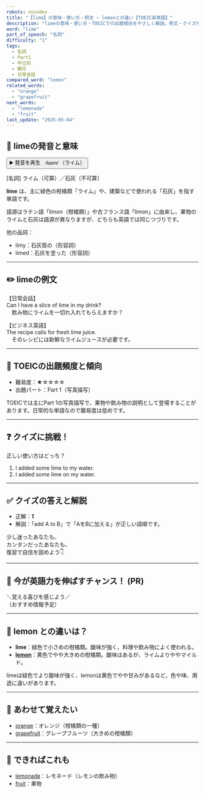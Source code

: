 ```yaml
---
robots: noindex
title: "【lime】の意味・使い方・例文 ― lemonとの違い【TOEIC英単語】"
description: "limeの意味・使い方・TOEICでの出題傾向をやさしく解説。例文・クイズ付きでlemonとの違いもわかりやすく学べます。"
word: "lime"
part_of_speech: "名詞"
difficulty: "1"
tags:
  - 名詞
  - Part1
  - 中立的
  - 観光
  - 日常会話
compared_word: "lemon"
related_words:
  - "orange"
  - "grapefruit"
next_words:
  - "lemonade"
  - "fruit"
last_update: "2025-05-04"
---
```


## 🔰 limeの発音と意味

<button class="play-audio" onclick="playTTS('lime')">
  <span class="play-audio-main">
    ▶️ 発音を再生　/laɪm/
  </span>
  <span class="play-audio-sub">
    （ライム）
  </span>
</button>

[名詞] ライム（可算）／石灰（不可算）

**lime** は、主に緑色の柑橘類「ライム」や、建築などで使われる「石灰」を指す単語です。

語源はラテン語「limon（柑橘類）」や古フランス語「limon」に由来し、果物のライムと石灰は語源が異なりますが、どちらも英語では同じつづりです。

他の品詞：  
- limy：石灰質の（形容詞）
- limed：石灰を塗った（形容詞）

---

## ✏️ limeの例文

【日常会話】  
Can I have a slice of lime in my drink?  
　飲み物にライムを一切れ入れてもらえますか？

【ビジネス英語】  
The recipe calls for fresh lime juice.  
　そのレシピには新鮮なライムジュースが必要です。

---

## 🎯 TOEICの出題頻度と傾向

- 難易度：★☆☆☆☆
- 出題パート：Part 1（写真描写）

TOEICでは主にPart 1の写真描写で、果物や飲み物の説明として登場することがあります。日常的な単語なので難易度は低めです。

---

## ❓ クイズに挑戦！

正しい使い方はどっち？

1. I added some lime to my water.  
2. I added some lime on my water.

---

## ✅ クイズの答えと解説

- 正解：**1**
- 解説：「add A to B」で「AをBに加える」が正しい語順です。

少し迷ったあなたも、  
カンタンだったあなたも、  
復習で自信を固めよう👇️

---

## 🚀 今が英語力を伸ばすチャンス！ (PR)

<div class="info-center">
＼覚える喜びを感じよう／<br>  
（おすすめ情報予定）
</div>

---

## 🤔  lemon との違いは？

- **lime**：緑色で小さめの柑橘類。酸味が強く、料理や飲み物によく使われる。
- **[lemon](/lemon)**：黄色でやや大きめの柑橘類。酸味はあるが、ライムよりややマイルド。

limeは緑色でより酸味が強く、lemonは黄色でやや甘みがあるなど、色や味、用途に違いがあります。

---

## 🧩 あわせて覚えたい

- [orange](/orange)：オレンジ（柑橘類の一種）
- [grapefruit](/grapefruit)：グレープフルーツ（大きめの柑橘類）

---

## 📖 できればこれも

- [lemonade](/lemonade)：レモネード（レモンの飲み物）
- [fruit](/fruit)：果物

<!-- cvid: aid11_bid42 -->

